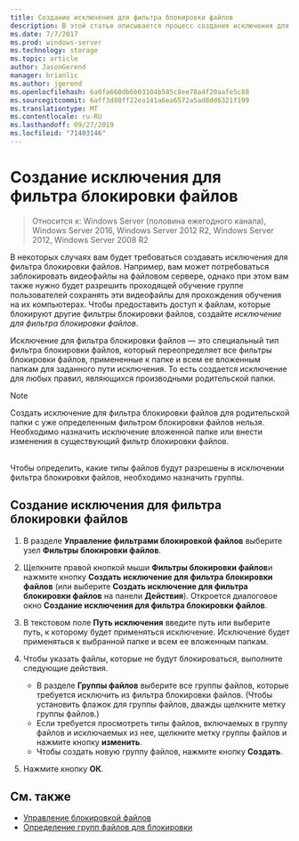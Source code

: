 ```yaml
---
title: Создание исключения для фильтра блокировки файлов
description: В этой статье описывается процесс создания исключения для фильтра блокировки файлов
ms.date: 7/7/2017
ms.prod: windows-server
ms.technology: storage
ms.topic: article
author: JasonGerend
manager: brianlic
ms.author: jgerend
ms.openlocfilehash: 6a0fa660db6b03104b585c8ee78a4f20aafe5c88
ms.sourcegitcommit: 6aff3d88ff22ea141a6ea6572a5ad8dd6321f199
ms.translationtype: MT
ms.contentlocale: ru-RU
ms.lasthandoff: 09/27/2019
ms.locfileid: "71403146"
---
```

# <a name="create-a-file-screen-exception"></a>Создание исключения для фильтра блокировки файлов

> Относится к: Windows Server (половина ежегодного канала), Windows Server 2016, Windows Server 2012 R2, Windows Server 2012, Windows Server 2008 R2

В некоторых случаях вам будет требоваться создавать исключения для фильтра блокировки файлов. Например, вам может потребоваться заблокировать видеофайлы на файловом сервере, однако при этом вам также нужно будет разрешить проходящей обучение группе пользователей сохранять эти видеофайлы для прохождения обучения на их компьютерах. Чтобы предоставить доступ к файлам, которые блокируют другие фильтры блокировки файлов, создайте *исключение для фильтра блокировки файлов*.

Исключение для фильтра блокировки файлов — это специальный тип фильтра блокировки файлов, который переопределяет все фильтры блокировки файлов, примененные к папке и всем ее вложенным папкам для заданного пути исключения. То есть создается исключение для любых правил, являющихся производными родительской папки.

> [!Note]
> Создать исключение для фильтра блокировки файлов для родительской папки с уже определенным фильтром блокировки файлов нельзя. Необходимо назначить исключение вложенной папке или внести изменения в существующий фильтр блокировки файлов.

<br />
Чтобы определить, какие типы файлов будут разрешены в исключении фильтра блокировки файлов, необходимо назначить группы.

## <a name="to-create-a-file-screen-exception"></a>Создание исключения для фильтра блокировки файлов

1.  В разделе **Управление фильтрами блокировкой файлов** выберите узел **Фильтры блокировки файлов**.

2.  Щелкните правой кнопкой мыши **Фильтры блокировки файлов**и нажмите кнопку **Создать исключение для фильтра блокировки файлов** (или выберите **Создать исключение для фильтра блокировки файлов** на панели **Действия**). Откроется диалоговое окно **Создание исключения для фильтра блокировки файлов**.

3.  В текстовом поле **Путь исключения** введите путь или выберите путь, к которому будет применяться исключение. Исключение будет применяться к выбранной папке и всем ее вложенным папкам.

4.  Чтобы указать файлы, которые не будут блокироваться, выполните следующие действия.

    -   В разделе **Группы файлов** выберите все группы файлов, которые требуется исключить из фильтра блокировки файлов. (Чтобы установить флажок для группы файлов, дважды щелкните метку группы файлов.)
    -   Если требуется просмотреть типы файлов, включаемых в группу файлов и исключаемых из нее, щелкните метку группы файлов и нажмите кнопку **изменить**.
    -   Чтобы создать новую группу файлов, нажмите кнопку **Создать**.

5.  Нажмите кнопку **ОК**.

## <a name="see-also"></a>См. также

-   [Управление блокировкой файлов](file-screening-management.md)
-   [Определение групп файлов для блокировки](define-file-groups-for-screening.md)


